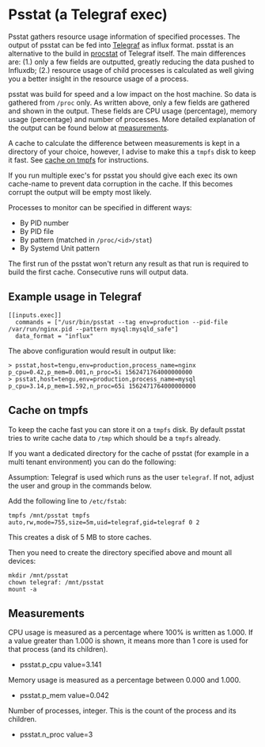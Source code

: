# Psstat (a Telegraf exec)

Psstat gathers resource usage information of specified processes. The output
of psstat can be fed into [Telegraf](https://www.influxdata.com/time-series-platform/telegraf/)
as influx format. psstat is an alternative to the build in [procstat](https://github.com/influxdata/telegraf/tree/master/plugins/inputs/procstat)
of Telegraf itself. The main differences are: (1.) only a few fields are
outputted, greatly reducing the data pushed to Influxdb; (2.) resource usage of
child processes is calculated as well giving you a better insight in the
resource usage of a process.

psstat was build for speed and a low impact on the host machine. So data is
gathered from `/proc` only. As written above, only a few fields are gathered
and shown in the output. These fields are CPU usage (percentage), memory usage
(percentage) and number of processes. More detailed explanation of the output
can be found below at [measurements](#measurements).

A cache to calculate the difference between measurements is kept in a directory
of your choice, however, I advise to make this a `tmpfs` disk to keep it fast.
See [cache on tmpfs](#cache-on-tmpfs) for instructions.

If you run multiple exec's for psstat you should give each exec its own
cache-name to prevent data corruption in the cache. If this becomes corrupt the
output will be empty most likely.

Processes to monitor can be specified in different ways:

- By PID number
- By PID file
- By pattern (matched in `/proc/<id>/stat`)
- By Systemd Unit pattern

The first run of the psstat won't return any result as that run is required
to build the first cache. Consecutive runs will output data.

## Example usage in Telegraf

```
[[inputs.exec]]
  commands = ["/usr/bin/psstat --tag env=production --pid-file /var/run/nginx.pid --pattern mysql:mysqld_safe"]
  data_format = "influx"
```

The above configuration would result in output like:
```
> psstat,host=tengu,env=production,process_name=nginx p_cpu=0.42,p_mem=0.001,n_proc=5i 1562471764000000000
> psstat,host=tengu,env=production,process_name=mysql p_cpu=3.14,p_mem=1.592,n_proc=65i 1562471764000000000
```

## Cache on tmpfs

To keep the cache fast you can store it on a `tmpfs` disk. By default psstat
tries to write cache data to `/tmp` which should be a `tmpfs` already.

If you want a dedicated directory for the cache of psstat (for example in a
multi tenant environment) you can do the following:

Assumption: Telegraf is used which runs as the user `telegraf`. If not, adjust
the user and group in the commands below.

Add the following line to `/etc/fstab`:

```shell
tmpfs /mnt/psstat tmpfs auto,rw,mode=755,size=5m,uid=telegraf,gid=telegraf 0 2
```

This creates a disk of 5 MB to store caches.

Then you need to create the directory specified above and mount all devices:

```shell
mkdir /mnt/psstat
chown telegraf: /mnt/psstat
mount -a
```

## Measurements

CPU usage is measured as a percentage where 100% is written as 1.000. If a
value greater than 1.000 is shown, it means more than 1 core is used for that
process (and its children).

- psstat.p_cpu value=3.141

Memory usage is measured as a percentage between 0.000 and 1.000.

- psstat.p_mem value=0.042

Number of processes, integer. This is the count of the process and its children.

- psstat.n_proc value=3
